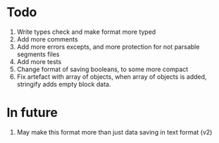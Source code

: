# Todo

1. Write types check and make format more typed
2. Add more comments
3. Add more errors excepts, and more protection for not parsable segments files
4. Add more tests
5. Change format of saving booleans, to some more compact
6. Fix artefact with array of objects, when array of objects is added, stringify adds empty block data.

# In future

1. May make this format more than just data saving in text format (v2)
